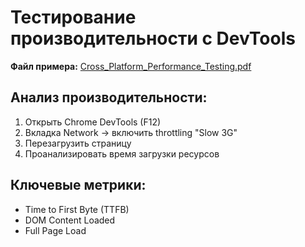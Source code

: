 # Тестирование производительности с DevTools

**Файл примера:** [Cross_Platform_Performance_Testing.pdf](../screenshots/10.%20Cross_Platform_Performance_Testing.pdf)

## Анализ производительности:
1. Открыть Chrome DevTools (F12)
2. Вкладка Network → включить throttling "Slow 3G"
3. Перезагрузить страницу
4. Проанализировать время загрузки ресурсов

## Ключевые метрики:
- Time to First Byte (TTFB)
- DOM Content Loaded
- Full Page Load